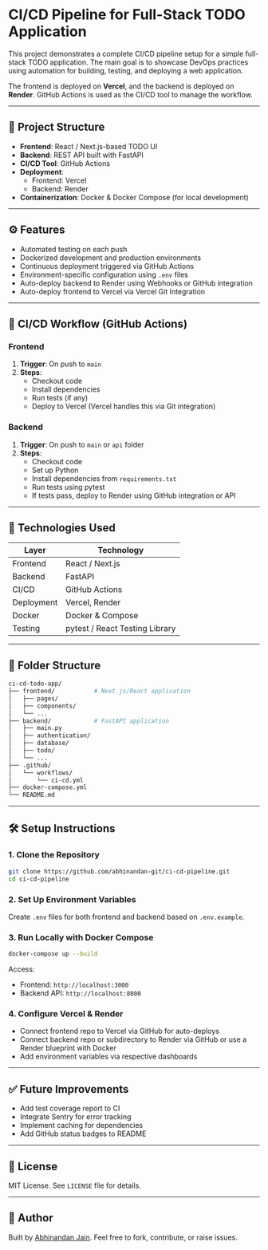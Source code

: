 # CI/CD Pipeline for Full-Stack TODO Application

This project demonstrates a complete CI/CD pipeline setup for a simple full-stack TODO application. The main goal is to showcase DevOps practices using automation for building, testing, and deploying a web application.

The frontend is deployed on **Vercel**, and the backend is deployed on **Render**. GitHub Actions is used as the CI/CD tool to manage the workflow.

---

## 📌 Project Structure

- **Frontend**: React / Next.js-based TODO UI
- **Backend**: REST API built with FastAPI
- **CI/CD Tool**: GitHub Actions
- **Deployment**: 
  - Frontend: Vercel
  - Backend: Render
- **Containerization**: Docker & Docker Compose (for local development)

---

## ⚙️ Features

- Automated testing on each push
- Dockerized development and production environments
- Continuous deployment triggered via GitHub Actions
- Environment-specific configuration using `.env` files
- Auto-deploy backend to Render using Webhooks or GitHub integration
- Auto-deploy frontend to Vercel via Vercel Git Integration

---

## 🚀 CI/CD Workflow (GitHub Actions)

### Frontend

1. **Trigger**: On push to `main`
2. **Steps**:
   - Checkout code
   - Install dependencies
   - Run tests (if any)
   - Deploy to Vercel (Vercel handles this via Git integration)

### Backend

1. **Trigger**: On push to `main` or `api` folder
2. **Steps**:
   - Checkout code
   - Set up Python
   - Install dependencies from `requirements.txt`
   - Run tests using pytest
   - If tests pass, deploy to Render using GitHub integration or API

---

## 🧰 Technologies Used

| Layer      | Technology      |
|------------|------------------|
| Frontend   | React / Next.js  |
| Backend    | FastAPI          |
| CI/CD      | GitHub Actions   |
| Deployment | Vercel, Render   |
| Docker     | Docker & Compose |
| Testing    | pytest / React Testing Library |

---

## 📂 Folder Structure

```bash
ci-cd-todo-app/
├── frontend/           # Next.js/React application
│   ├── pages/
│   ├── components/
│   └── ...
├── backend/            # FastAPI application
│   ├── main.py
│   ├── authentication/
│   ├── database/
│   ├── todo/
│   └── ...
├── .github/
│   └── workflows/
│       └── ci-cd.yml
├── docker-compose.yml
└── README.md
````

---

## 🛠️ Setup Instructions

### 1. Clone the Repository

```bash
git clone https://github.com/abhinandan-git/ci-cd-pipeline.git
cd ci-cd-pipeline
```

### 2. Set Up Environment Variables

Create `.env` files for both frontend and backend based on `.env.example`.

### 3. Run Locally with Docker Compose

```bash
docker-compose up --build
```

Access:

* Frontend: `http://localhost:3000`
* Backend API: `http://localhost:8000`

### 4. Configure Vercel & Render

* Connect frontend repo to Vercel via GitHub for auto-deploys
* Connect backend repo or subdirectory to Render via GitHub or use a Render blueprint with Docker
* Add environment variables via respective dashboards

---

## ✅ Future Improvements

* Add test coverage report to CI
* Integrate Sentry for error tracking
* Implement caching for dependencies
* Add GitHub status badges to README

---

## 📄 License

MIT License. See `LICENSE` file for details.

---

## 🙌 Author

Built by [Abhinandan Jain](https://github.com/abhinandan-git).
Feel free to fork, contribute, or raise issues.
